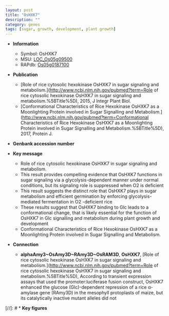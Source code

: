 ```yaml
---
layout: post
title: "OsHXK7"
description: ""
category: genes
tags: [sugar, growth, development, plant growth]
---
```


* **Information**  
    + Symbol: OsHXK7  
    + MSU: [LOC_Os05g09500](http://rice.uga.edu/cgi-bin/ORF_infopage.cgi?orf=LOC_Os05g09500)  
    + RAPdb: [Os05g0187100](https://rapdb.dna.affrc.go.jp/locus/?name=Os05g0187100)  

* **Publication**  
    + [Role of rice cytosolic hexokinase OsHXK7 in sugar signaling and metabolism.](http://www.ncbi.nlm.nih.gov/pubmed?term=Role of rice cytosolic hexokinase OsHXK7 in sugar signaling and metabolism.%5BTitle%5D), 2015, J Integr Plant Biol.
    + [Conformational Characteristics of Rice Hexokinase OsHXK7 as a Moonlighting Protein involved in Sugar Signalling and Metabolism.](http://www.ncbi.nlm.nih.gov/pubmed?term=Conformational Characteristics of Rice Hexokinase OsHXK7 as a Moonlighting Protein involved in Sugar Signalling and Metabolism.%5BTitle%5D), 2017, Protein J.

* **Genbank accession number**  

* **Key message**  
    + Role of rice cytosolic hexokinase OsHXK7 in sugar signaling and metabolism.
    + This result provides compelling evidence that OsHXK7 functions in sugar signaling via a glycolysis-dependent manner under normal conditions, but its signaling role is suppressed when O2 is deficient
    + This result suggests the distinct role that OsHXK7 plays in sugar metabolism and efficient germination by enforcing glycolysis-mediated fermentation in O2 -deficient rice
    + These results suggest that OsHXK7 binding to Glc leads to a conformational change, that is likely essential for the function of OsHXK7 in Glc signalling and metabolism during plant growth and development
    + Conformational Characteristics of Rice Hexokinase OsHXK7 as a Moonlighting Protein involved in Sugar Signalling and Metabolism.

* **Connection**  
    + __alphaAmy3~OsAmy3D~RAmy3D~OsRAM3D__, __OsHXK7__, [Role of rice cytosolic hexokinase OsHXK7 in sugar signaling and metabolism.](http://www.ncbi.nlm.nih.gov/pubmed?term=Role of rice cytosolic hexokinase OsHXK7 in sugar signaling and metabolism.%5BTitle%5D), According to transient expression assays that used the promoter:luciferase fusion construct, OsHXK7 enhanced the glucose (Glc)-dependent repression of a rice α-amylase gene (RAmy3D) in the mesophyll protoplasts of maize, but its catalytically inactive mutant alleles did not

[//]: # * **Key figures**  


